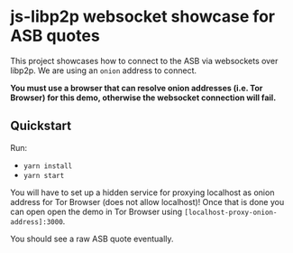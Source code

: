 # js-libp2p websocket showcase for ASB quotes

This project showcases how to connect to the ASB via websockets over libp2p.
We are using an `onion` address to connect.

**You must use a browser that can resolve onion addresses (i.e. Tor Browser) for this demo, otherwise the websocket connection will fail.**

## Quickstart

Run: 

- `yarn install`
- `yarn start`

You will have to set up a hidden service for proxying localhost as onion address for Tor Browser (does not allow localhost)!
Once that is done you can open open the demo in Tor Browser using `[localhost-proxy-onion-address]:3000`.

You should see a raw ASB quote eventually.
